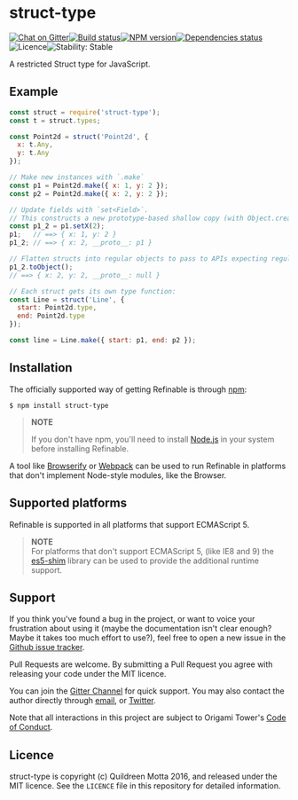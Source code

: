 struct-type
===========

[![Chat on Gitter](https://img.shields.io/gitter/room/origamitower/discussion.svg?style=flat-square)](https://gitter.im/origamitower/discussion)[![Build status](https://img.shields.io/travis/origamitower/struct-type/master.svg?style=flat-square)](https://travis-ci.org/origamitower/struct-type)[![NPM version](https://img.shields.io/npm/v/struct-type.svg?style=flat-square)](https://npmjs.org/package/struct-type)[![Dependencies status](https://img.shields.io/david/origamitower/struct-type.svg?style=flat-square)](https://david-dm.org/origamitower/struct-type)![Licence](https://img.shields.io/npm/l/refinable.svg?style=flat-square&label=licence)![Stability: Stable](https://img.shields.io/badge/stability-experimental-oranga.svg?style=flat-square)

A restricted Struct type for JavaScript.


## Example

```js
const struct = require('struct-type');
const t = struct.types;

const Point2d = struct('Point2d', {
  x: t.Any,
  y: t.Any
});

// Make new instances with `.make`
const p1 = Point2d.make({ x: 1, y: 2 });
const p2 = Point2d.make({ x: 2, y: 2 });

// Update fields with `set<Field>`. 
// This constructs a new prototype-based shallow copy (with Object.create):
const p1_2 = p1.setX(2);
p1;   // ==> { x: 1, y: 2 }
p1_2; // ==> { x: 2, __proto__: p1 }

// Flatten structs into regular objects to pass to APIs expecting regular JS objects:
p1_2.toObject();
// ==> { x: 2, y: 2, __proto__: null }

// Each struct gets its own type function:
const Line = struct('Line', {
  start: Point2d.type,
  end: Point2d.type
});

const line = Line.make({ start: p1, end: p2 });
```

## Installation

The officially supported way of getting Refinable is through [npm][]:

    $ npm install struct-type

> **NOTE**
>
> If you don't have npm, you'll need to install [Node.js][] in your
> system before installing Refinable.

A tool like [Browserify][] or [Webpack][] can be used to run Refinable in
platforms that don't implement Node-style modules, like the Browser.

[Node.js]: https://nodejs.org/
[npm]: https://www.npmjs.com
[Browserify]: http://browserify.org/
[Webpack]: https://webpack.github.io/


## Supported platforms

Refinable is supported in all platforms that support ECMAScript 5.


> **NOTE**  
> For platforms that don't support ECMAScript 5, (like IE8 and 9) the
> [es5-shim][] library can be used to provide the additional runtime
> support.

[es5-shim]: https://github.com/es-shims/es5-shim


## Support

If you think you've found a bug in the project, or want to voice your
frustration about using it (maybe the documentation isn't clear enough? Maybe
it takes too much effort to use?), feel free to open a new issue in the
[Github issue tracker](https://github.com/origamitower/struct-type/issues).

Pull Requests are welcome. By submitting a Pull Request you agree with releasing
your code under the MIT licence.

You can join the [Gitter Channel](https://gitter.im/origamitower/discussion) for
quick support. You may also contact the author directly through
[email](mailto:queen@robotlolita.me), or
[Twitter](https://twitter.com/robotlolita).

Note that all interactions in this project are subject to Origami Tower's
[Code of Conduct](https://github.com/origamitower/struct-type/blob/master/CODE_OF_CONDUCT.md).


## Licence

struct-type is copyright (c) Quildreen Motta 2016, and released under the MIT licence. See the `LICENCE` file in this repository for detailed information.
